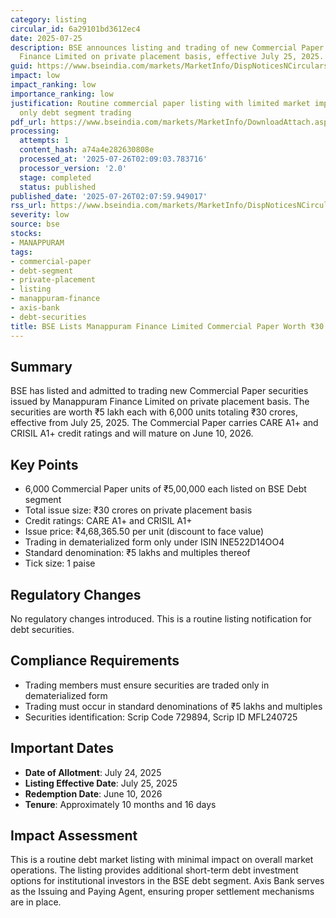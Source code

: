 ```yaml
---
category: listing
circular_id: 6a29101bd3612ec4
date: 2025-07-25
description: BSE announces listing and trading of new Commercial Paper issued by Manappuram
  Finance Limited on private placement basis, effective July 25, 2025.
guid: https://www.bseindia.com/markets/MarketInfo/DispNoticesNCirculars.aspx?Noticeid={564BAA7E-B632-4B76-BC0C-998C9D9DB21C}&noticeno=20250725-40&dt=07/25/2025&icount=40&totcount=69&flag=0
impact: low
impact_ranking: low
importance_ranking: low
justification: Routine commercial paper listing with limited market impact, affecting
  only debt segment trading
pdf_url: https://www.bseindia.com/markets/MarketInfo/DownloadAttach.aspx?id=20250725-40&attachedId=
processing:
  attempts: 1
  content_hash: a74a4e282630808e
  processed_at: '2025-07-26T02:09:03.783716'
  processor_version: '2.0'
  stage: completed
  status: published
published_date: '2025-07-26T02:07:59.949017'
rss_url: https://www.bseindia.com/markets/MarketInfo/DispNoticesNCirculars.aspx?Noticeid={564BAA7E-B632-4B76-BC0C-998C9D9DB21C}&noticeno=20250725-40&dt=07/25/2025&icount=40&totcount=69&flag=0
severity: low
source: bse
stocks:
- MANAPPURAM
tags:
- commercial-paper
- debt-segment
- private-placement
- listing
- manappuram-finance
- axis-bank
- debt-securities
title: BSE Lists Manappuram Finance Limited Commercial Paper Worth ₹30 Crores
---
```


## Summary

BSE has listed and admitted to trading new Commercial Paper securities issued by Manappuram Finance Limited on private placement basis. The securities are worth ₹5 lakh each with 6,000 units totaling ₹30 crores, effective from July 25, 2025. The Commercial Paper carries CARE A1+ and CRISIL A1+ credit ratings and will mature on June 10, 2026.

## Key Points

- 6,000 Commercial Paper units of ₹5,00,000 each listed on BSE Debt segment
- Total issue size: ₹30 crores on private placement basis
- Credit ratings: CARE A1+ and CRISIL A1+
- Issue price: ₹4,68,365.50 per unit (discount to face value)
- Trading in dematerialized form only under ISIN INE522D14OO4
- Standard denomination: ₹5 lakhs and multiples thereof
- Tick size: 1 paise

## Regulatory Changes

No regulatory changes introduced. This is a routine listing notification for debt securities.

## Compliance Requirements

- Trading members must ensure securities are traded only in dematerialized form
- Trading must occur in standard denominations of ₹5 lakhs and multiples
- Securities identification: Scrip Code 729894, Scrip ID MFL240725

## Important Dates

- **Date of Allotment**: July 24, 2025
- **Listing Effective Date**: July 25, 2025
- **Redemption Date**: June 10, 2026
- **Tenure**: Approximately 10 months and 16 days

## Impact Assessment

This is a routine debt market listing with minimal impact on overall market operations. The listing provides additional short-term debt investment options for institutional investors in the BSE debt segment. Axis Bank serves as the Issuing and Paying Agent, ensuring proper settlement mechanisms are in place.